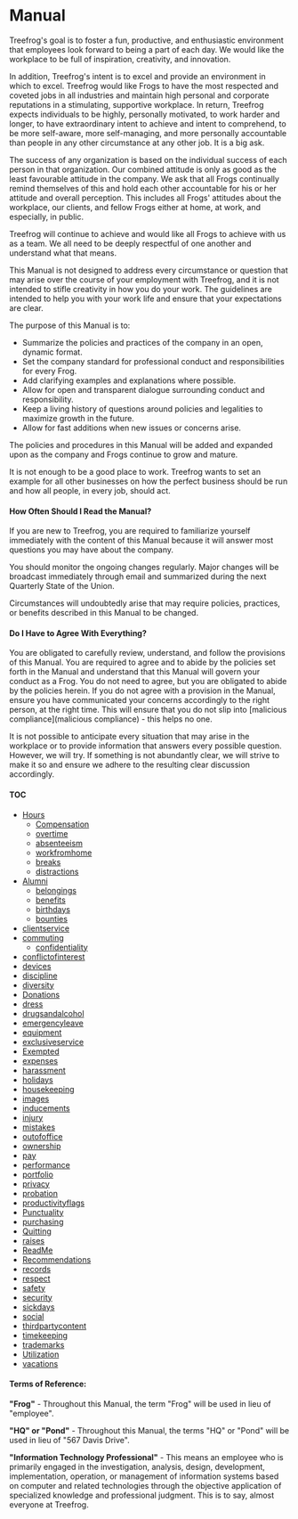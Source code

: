 # Manual

Treefrog's goal is to foster a fun, productive, and enthusiastic environment that employees look forward to being a part of each day. We would like the workplace to be full of inspiration, creativity, and innovation.

In addition, Treefrog's intent is to excel and provide an environment in which to excel. Treefrog would like Frogs to have the most respected and coveted jobs in all industries and maintain high personal and corporate reputations in a stimulating, supportive workplace. In return, Treefrog expects individuals to be highly, personally motivated, to work harder and longer, to have extraordinary intent to achieve and intent to comprehend, to be more self-aware, more self-managing, and more personally accountable than people in any other circumstance at any other job. It is a big ask.

The success of any organization is based on the individual success of each person in that organization. Our combined attitude is only as good as the least favourable attitude in the company. We ask that all Frogs continually remind themselves of this and hold each other accountable for his or her attitude and overall perception. This includes all Frogs' attitudes about the workplace, our clients, and fellow Frogs either at home, at work, and especially, in public.

Treefrog will continue to achieve and would like all Frogs to achieve with us as a team. We all need to be deeply respectful of one another and understand what that means.

This Manual is not designed to address every circumstance or question that may arise over the course of your employment with Treefrog, and it is not intended to stifle creativity in how you do your work. The guidelines are intended to help you with your work life and ensure that your expectations are clear.

The purpose of this Manual is to:

- Summarize the policies and practices of the company in an open, dynamic format.
- Set the company standard for professional conduct and responsibilities for every Frog.
- Add clarifying examples and explanations where possible.
- Allow for open and transparent dialogue surrounding conduct and responsibility.
- Keep a living history of questions around policies and legalities to maximize growth in the future.
- Allow for fast additions when new issues or concerns arise.

The policies and procedures in this Manual will be added and expanded upon as the company and Frogs continue to grow and mature.

It is not enough to be a good place to work. Treefrog wants to set an example for all other businesses on how the perfect business should be run and how all people, in every job, should act.

#### How Often Should I Read the Manual?

If you are new to Treefrog, you are required to familiarize yourself immediately with the content of this Manual because it will answer most questions you may have about the company.

You should monitor the ongoing changes regularly. Major changes will be broadcast immediately through email and summarized during the next Quarterly State of the Union.

Circumstances will undoubtedly arise that may require policies, practices, or benefits described in this Manual to be changed.

#### Do I Have to Agree With Everything?

You are obligated to carefully review, understand, and follow the provisions of this Manual. You are required to agree and to abide by the policies set forth in the Manual and understand that this Manual will govern your conduct as a Frog. You do not need to agree, but you are obligated to abide by the policies herein. If you do not agree with a provision in the Manual, ensure you have communicated your concerns accordingly to the right person, at the right time. This will ensure that you do not slip into [malicious compliance](malicious compliance) - this helps no one.

It is not possible to anticipate every situation that may arise in the workplace or to provide information that answers every possible question. However, we will try. If something is not abundantly clear, we will strive to make it so and ensure we adhere to the resulting clear discussion accordingly.

#### TOC

* [Hours](Manual/hours.md)
	* [Compensation](Manual/Compensation.md)
	* [overtime](Manual/overtime.md)
	* [absenteeism](Manual/absenteeism.md)
	* [workfromhome](Manual/workfromhome.md)
	* [breaks](Manual/breaks.md)
	* [distractions](Manual/distractions.md)
* [Alumni](Manual/Alumni.md)
	* [belongings](Manual/belongings.md)
	* [benefits](Manual/benefits.md)
	* [birthdays](Manual/birthdays.md)
	* [bounties](Manual/bounties.md)
* [clientservice](Manual/clientservice.md)
* [commuting](Manual/commuting.md)
	* [confidentiality](Manual/confidentiality.md)
* [conflictofinterest](Manual/conflictofinterest.md)
* [devices](Manual/devices.md)
* [discipline](Manual/discipline.md)
* [diversity](Manual/diversity.md)
* [Donations](Manual/Donations.md)
* [dress](Manual/dress.md)
* [drugsandalcohol](Manual/drugsandalcohol.md)
* [emergencyleave](Manual/emergencyleave.md)
* [equipment](Manual/equipment.md)
* [exclusiveservice](Manual/exclusiveservice.md)
* [Exempted](Manual/Exempted.md)
* [expenses](Manual/expenses.md)
* [harassment](Manual/harassment.md)
* [holidays](Manual/holidays.md)
* [housekeeping](Manual/housekeeping.md)
* [images](Manual/images.md)
* [inducements](Manual/inducements.md)
* [injury](Manual/injury.md)
* [mistakes](Manual/mistakes.md)
* [outofoffice](Manual/outofoffice.md)
* [ownership](Manual/ownership.md)
* [pay](Manual/pay.md)
* [performance](Manual/performance.md)
* [portfolio](Manual/portfolio.md)
* [privacy](Manual/privacy.md)
* [probation](Manual/probation.md)
* [productivityflags](Manual/productivityflags.md)
* [Punctuality](Manual/Punctuality.md)
* [purchasing](Manual/purchasing.md)
* [Quitting](Manual/Quitting.md)
* [raises](Manual/raises.md)
* [ReadMe](Manual/ReadMe.md)
* [Recommendations](Manual/Recommendations.md)
* [records](Manual/records.md)
* [respect](Manual/respect.md)
* [safety](Manual/safety.md)
* [security](Manual/security.md)
* [sickdays](Manual/sickdays.md)
* [social](Manual/social.md)
* [thirdpartycontent](Manual/thirdpartycontent.md)
* [timekeeping](Manual/timekeeping.md)
* [trademarks](Manual/trademarks.md)
* [Utilization](Manual/Utilization.md)
* [vacations](Manual/vacations.md)


#### Terms of Reference:

**"Frog"** - Throughout this Manual, the term "Frog" will be used in lieu of "employee".

**"HQ" or "Pond"** - Throughout this Manual, the terms "HQ" or "Pond" will be used in lieu of "567 Davis Drive".

**"Information Technology Professional"** - This means an employee who is primarily engaged in the investigation, analysis, design, development, implementation, operation, or management of information systems based on computer and related technologies through the objective application of specialized knowledge and professional judgment. This is to say, almost everyone at Treefrog.


